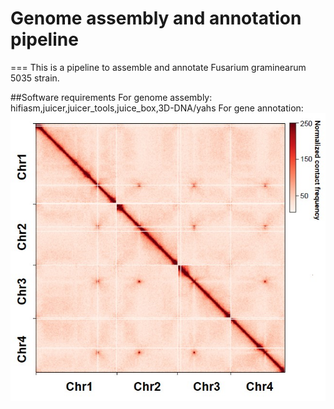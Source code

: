 # Genome assembly and annotation pipeline
===
This is a pipeline to assemble and annotate Fusarium graminearum 5035 strain.

##Software requirements
For genome assembly: hifiasm,juicer,juicer_tools,juice_box,3D-DNA/yahs
For gene annotation: 
![image](https://github.com/maxuying1218/Genome-assembly-annotation-pipeline/blob/main/figures/Genome_assembly_HiC_contact_heatmap.jpg)
